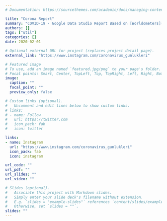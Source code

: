 ```yaml
---
# Documentation: https://sourcethemes.com/academic/docs/managing-content/

title: "Corona Report"
summary: "COVID-19 - Google Data Studio Report Based on [Worldometers](https://www.worldometers.info/coronavirus/) and [Wikipedia](https://en.wikipedia.org/wiki/2019%E2%80%9320_coronavirus_pandemic)"
authors: []
tags: ["util"]
categories: []
date: 2020-02-01

# Optional external URL for project (replaces project detail page).
external_link: "https://www.instagram.com/coronavirus_gunlukleri"

# Featured image
# To use, add an image named `featured.jpg/png` to your page's folder.
# Focal points: Smart, Center, TopLeft, Top, TopRight, Left, Right, BottomLeft, Bottom, BottomRight.
image:
  caption: ""
  focal_point: ""
  preview_only: false

# Custom links (optional).
#   Uncomment and edit lines below to show custom links.
# links:
# - name: Follow
#   url: https://twitter.com
#   icon_pack: fab
#   icon: twitter

links:
- name: Instagram
  url: "https://www.instagram.com/coronavirus_gunlukleri"
  icon_pack: fab
  icon: instagram

url_code: ""
url_pdf: ""
url_slides: ""
url_video: ""

# Slides (optional).
#   Associate this project with Markdown slides.
#   Simply enter your slide deck's filename without extension.
#   E.g. `slides = "example-slides"` references `content/slides/example-slides.md`.
#   Otherwise, set `slides = ""`.
slides: ""
---
```

